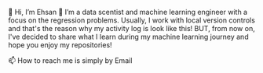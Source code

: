 👋 Hi, I’m Ehsan
👀 I’m a data scentist and machine learning engineer with a focus on the regression problems. Usually, I work with local version controls and that's the reason why my activity log is look like this! BUT, from now on, I've decided to share what I learn during my machine learning journey and hope you enjoy my repositories! 

📫 How to reach me is simply by Email

<!---
ehsanem/ehsanem is a ✨ special ✨ repository because its `README.md` (this file) appears on your GitHub profile.
You can click the Preview link to take a look at your changes.
--->
